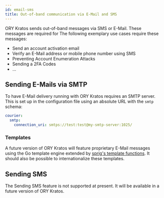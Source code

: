 ```yaml
---
id: email-sms
title: Out-of-band communication via E-Mail and SMS
---
```


ORY Kratos sends out-of-band messages via SMS or E-Mail. These messages are
required for The following exemplary use cases require these messages:

- Send an account activation email
- Verify an E-Mail address or mobile phone number using SMS
- Preventing Account Enumeration Attacks
- Sending a 2FA Codes
- ...

## Sending E-Mails via SMTP

To have E-Mail delivery running with ORY Kratos requires an SMTP server. This is
set up in the configuration file using an absolute URL with the `smtp` schema:

```yaml
courier:
  smtp:
    connection_uri: smtps://test:test@my-smtp-server:1025/
```

### Templates

A future version of ORY Kratos will feature proprietary E-Mail messages using
the Go template engine extended by
[sprig's template functions](http://masterminds.github.io/sprig/). It should
also be possible to internationalize these templates.

## Sending SMS

The Sending SMS feature is not supported at present. It will be available in a
future version of ORY Kratos.
